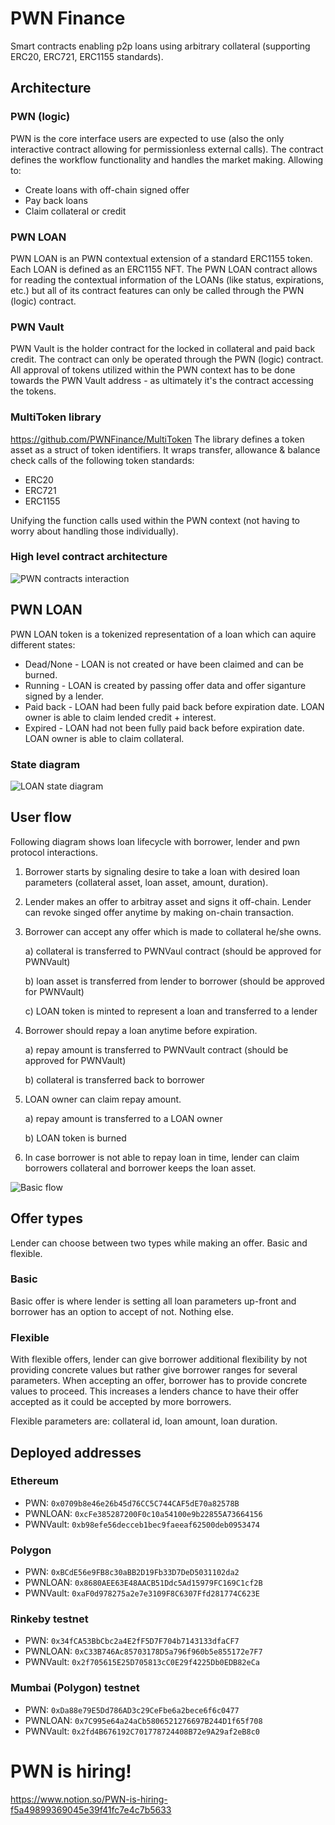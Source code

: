 # PWN Finance
Smart contracts enabling p2p loans using arbitrary collateral (supporting ERC20, ERC721, ERC1155 standards).

## Architecture
### PWN (logic)
PWN is the core interface users are expected to use (also the only interactive contract allowing for permissionless external calls).
The contract defines the workflow functionality and handles the market making. Allowing to:
- Create loans with off-chain signed offer
- Pay back loans
- Claim collateral or credit

### PWN LOAN
PWN LOAN is an PWN contextual extension of a standard ERC1155 token. Each LOAN is defined as an ERC1155 NFT.
The PWN LOAN contract allows for reading the contextual information of the LOANs (like status, expirations, etc.)
but all of its contract features can only be called through the PWN (logic) contract. 

### PWN Vault
PWN Vault is the holder contract for the locked in collateral and paid back credit.
The contract can only be operated through the PWN (logic) contract. 
All approval of tokens utilized within the PWN context has to be done towards the PWN Vault address - 
as ultimately it's the contract accessing the tokens. 

### MultiToken library
https://github.com/PWNFinance/MultiToken
The library defines a token asset as a struct of token identifiers. 
It wraps transfer, allowance & balance check calls of the following token standards:
- ERC20
- ERC721 
- ERC1155

Unifying the function calls used within the PWN context (not having to worry about handling those individually).

### High level contract architecture
![PWN contracts interaction](.github/img/pwn-hf.png "PWN contracts interaction")

## PWN LOAN
PWN LOAN token is a tokenized representation of a loan which can aquire different states:
- Dead/None - LOAN is not created or have been claimed and can be burned.
- Running - LOAN is created by passing offer data and offer siganture signed by a lender.
- Paid back - LOAN had been fully paid back before expiration date. LOAN owner is able to claim lended credit + interest.
- Expired - LOAN had not been fully paid back before expiration date. LOAN owner is able to claim collateral.

### State diagram
![LOAN state diagram](.github/img/loan-state.png "LOAN state diagram")

## User flow
Following diagram shows loan lifecycle with borrower, lender and pwn protocol interactions.

1. Borrower starts by signaling desire to take a loan with desired loan parameters (collateral asset, loan asset, amount, duration).
2. Lender makes an offer to arbitray asset and signs it off-chain. Lender can revoke singed offer anytime by making on-chain transaction.
3. Borrower can accept any offer which is made to collateral he/she owns.

    a) collateral is transferred to PWNVaul contract (should be approved for PWNVault)

    b) loan asset is transferred from lender to borrower (should be approved for PWNVault)

    c) LOAN token is minted to represent a loan and transferred to a lender

4. Borrower should repay a loan anytime before expiration.

    a) repay amount is transferred to PWNVault contract (should be approved for PWNVault)

    b) collateral is transferred back to borrower

5. LOAN owner can claim repay amount.

    a) repay amount is transferred to a LOAN owner

    b) LOAN token is burned

6. In case borrower is not able to repay loan in time, lender can claim borrowers collateral and borrower keeps the loan asset.

![Basic flow](.github/img/pwn-flow.png "Basic flow")

## Offer types
Lender can choose between two types while making an offer. Basic and flexible.

### Basic
Basic offer is where lender is setting all loan parameters up-front and borrower has an option to accept of not. Nothing else.

### Flexible
With flexible offers, lender can give borrower additional flexibility by not providing concrete values but rather give borrower ranges for several parameters. When accepting an offer, borrower has to provide concrete values to proceed. This increases a lenders chance to have their offer accepted as it could be accepted by more borrowers.

Flexible parameters are: collateral id, loan amount, loan duration.

## Deployed addresses
### Ethereum
- PWN: `0x0709b8e46e26b45d76CC5C744CAF5dE70a82578B`
- PWNLOAN: `0xcFe385287200F0c10a54100e9b22855A73664156`
- PWNVault: `0xb98efe56decceb1bec9faeeaf62500deb0953474`

### Polygon
- PWN: `0xBCdE56e9FB8c30aBB2D19Fb33D7DeD5031102da2`
- PWNLOAN: `0x8680AEE63E48AACB51Ddc5Ad15979FC169C1cf2B`
- PWNVault: `0xaF0d978275a2e7e3109F8C6307Ffd281774C623E`

### Rinkeby testnet
- PWN: `0x34fCA53BbCbc2a4E2fF5D7F704b7143133dfaCF7`
- PWNLOAN: `0xC33B746Ac85703178D5a796f960b5e855172e7F7`
- PWNVault: `0x2f705615E25D705813cC0E29f4225Db0EDB82eCa`

### Mumbai (Polygon) testnet
- PWN: `0xDa88e79E5Dd786AD3c29CeFbe6a2bece6f6c0477`
- PWNLOAN: `0x7C995e64a24aCb5806521276697B244D1f65f708`
- PWNVault: `0x2fd4B676192C701778724408B72e9A29af2eB8c0`


# PWN is hiring!
https://www.notion.so/PWN-is-hiring-f5a49899369045e39f41fc7e4c7b5633
